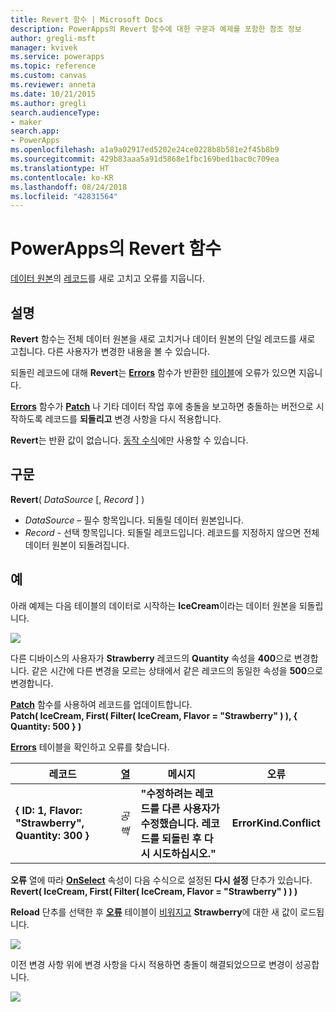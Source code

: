 ```yaml
---
title: Revert 함수 | Microsoft Docs
description: PowerApps의 Revert 함수에 대한 구문과 예제를 포함한 참조 정보
author: gregli-msft
manager: kvivek
ms.service: powerapps
ms.topic: reference
ms.custom: canvas
ms.reviewer: anneta
ms.date: 10/21/2015
ms.author: gregli
search.audienceType:
- maker
search.app:
- PowerApps
ms.openlocfilehash: a1a9a02917ed5202e24ce0228b8b581e2f45b8b9
ms.sourcegitcommit: 429b83aaa5a91d5868e1fbc169bed1bac0c709ea
ms.translationtype: HT
ms.contentlocale: ko-KR
ms.lasthandoff: 08/24/2018
ms.locfileid: "42831564"
---
```

# <a name="revert-function-in-powerapps"></a>PowerApps의 Revert 함수
[데이터 원본](../working-with-data-sources.md)의 [레코드](../working-with-tables.md#records)를 새로 고치고 오류를 지웁니다.

## <a name="description"></a>설명
**Revert** 함수는 전체 데이터 원본을 새로 고치거나 데이터 원본의 단일 레코드를 새로 고칩니다. 다른 사용자가 변경한 내용을 볼 수 있습니다.

되돌린 레코드에 대해 **Revert**는 **[Errors](function-errors.md)** 함수가 반환한 [테이블](../working-with-tables.md)에 오류가 있으면 지웁니다.

**[Errors](function-errors.md)** 함수가 **[Patch](function-patch.md)** 나 기타 데이터 작업 후에 충돌을 보고하면 충돌하는 버전으로 시작하도록 레코드를 **되돌리고** 변경 사항을 다시 적용합니다.

**Revert**는 반환 값이 없습니다. [동작 수식](../working-with-formulas-in-depth.md)에만 사용할 수 있습니다.

## <a name="syntax"></a>구문
**Revert**( *DataSource* [, *Record* ] )

* *DataSource* – 필수 항목입니다. 되돌릴 데이터 원본입니다.
* *Record* - 선택 항목입니다.  되돌릴 레코드입니다.  레코드를 지정하지 않으면 전체 데이터 원본이 되돌려집니다.

## <a name="example"></a>예
아래 예제는 다음 테이블의 데이터로 시작하는 **IceCream**이라는 데이터 원본을 되돌립니다.

![](media/function-revert/icecream.png)

다른 디바이스의 사용자가 **Strawberry** 레코드의 **Quantity** 속성을 **400**으로 변경합니다.  같은 시간에 다른 변경을 모르는 상태에서 같은 레코드의 동일한 속성을 **500**으로 변경합니다.

**[Patch](function-patch.md)** 함수를 사용하여 레코드를 업데이트합니다.<br>
**Patch( IceCream, First( Filter( IceCream, Flavor = "Strawberry" ) ), { Quantity: 500 } )**

**[Errors](function-errors.md)** 테이블을 확인하고 오류를 찾습니다.

| 레코드 | [열](../working-with-tables.md#columns) | 메시지 | 오류 |
| --- | --- | --- | --- |
| **{ ID: 1, Flavor: "Strawberry", Quantity: 300 }** |*공백* |**"수정하려는 레코드를 다른 사용자가 수정했습니다.  레코드를 되돌린 후 다시 시도하십시오."** |**ErrorKind.Conflict** |

**오류** 열에 따라 **[OnSelect](../controls/properties-core.md)** 속성이 다음 수식으로 설정된 **다시 설정** 단추가 있습니다.<br>
**Revert( IceCream, First( Filter( IceCream, Flavor = "Strawberry" ) ) )**

**Reload** 단추를 선택한 후 **[오류](function-errors.md)** 테이블이 [비워지고](function-isblank-isempty.md) **Strawberry**에 대한 새 값이 로드됩니다.

![](media/function-revert/icecream-after.png)

이전 변경 사항 위에 변경 사항을 다시 적용하면 충돌이 해결되었으므로 변경이 성공합니다.

![](media/function-revert/icecream-success.png)

